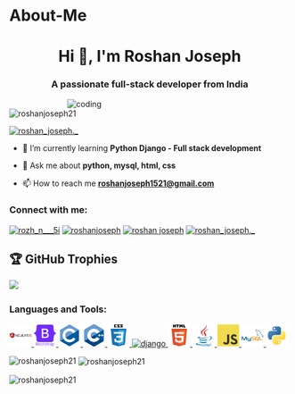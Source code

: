 # About-Me
<h1 align="center">Hi 👋, I'm Roshan Joseph</h1>
<h3 align="center">A passionate full-stack developer from India</h3>
<img align="right" alt="coding" width="400" src="https://cdn.dribbble.com/users/1162077/screenshots/3848914/programmer.gif">

<p align="left"> <img src="https://komarev.com/ghpvc/?username=roshanjoseph21&label=Profile%20views&color=0e75b6&style=flat" alt="roshanjoseph21" /> </p>

<p align="left"> <a href="https://instagram.com/roshan_joseph._" target="blank"><img src="https://img.shields.io/twitter/follow/roshan_joseph._?logo=instagram&style=for-the-badge" alt="roshan_joseph._" /></a> </p>

- 🌱 I’m currently learning **Python Django - Full stack development**

- 💬 Ask me about **python, mysql, html, css**

- 📫 How to reach me **roshanjoseph1521@gmail.com**

<h3 align="left">Connect with me:</h3>
<p align="left">
<a href="https://twitter.com/roshan_joseph._" target="blank"><img align="center" src="https://raw.githubusercontent.com/rahuldkjain/github-profile-readme-generator/master/src/images/icons/Social/twitter.svg" alt="rozh_n___5i" height="30" width="40" /></a>
<a href="https://linkedin.com/in/roshanjoseph" target="blank"><img align="center" src="https://raw.githubusercontent.com/rahuldkjain/github-profile-readme-generator/master/src/images/icons/Social/linked-in-alt.svg" alt="roshanjoseph" height="30" width="40" /></a>
<a href="https://fb.com/roshan joseph" target="blank"><img align="center" src="https://raw.githubusercontent.com/rahuldkjain/github-profile-readme-generator/master/src/images/icons/Social/facebook.svg" alt="roshan joseph" height="30" width="40" /></a>
<a href="https://instagram.com/roshan_joseph._" target="blank"><img align="center" src="https://raw.githubusercontent.com/rahuldkjain/github-profile-readme-generator/master/src/images/icons/Social/instagram.svg" alt="roshan_joseph._" height="30" width="40" /></a>
</p>

## 🏆 GitHub Trophies
![](https://github-profile-trophy.vercel.app/?username=roshanjoseph21&theme=onedark&no-frame=true&no-bg=true&margin-w=4)

<h3 align="left">Languages and Tools:</h3>
<p align="left"> <a href="https://angular.io" target="_blank" rel="noreferrer"> <img src="https://raw.githubusercontent.com/devicons/devicon/master/icons/angularjs/angularjs-original-wordmark.svg" alt="angularjs" width="40" height="40"/> </a> <a href="https://getbootstrap.com" target="_blank" rel="noreferrer"> <img src="https://raw.githubusercontent.com/devicons/devicon/master/icons/bootstrap/bootstrap-plain-wordmark.svg" alt="bootstrap" width="40" height="40"/> </a> <a href="https://www.cprogramming.com/" target="_blank" rel="noreferrer"> <img src="https://raw.githubusercontent.com/devicons/devicon/master/icons/c/c-original.svg" alt="c" width="40" height="40"/> </a> <a href="https://www.w3schools.com/cpp/" target="_blank" rel="noreferrer"> <img src="https://raw.githubusercontent.com/devicons/devicon/master/icons/cplusplus/cplusplus-original.svg" alt="cplusplus" width="40" height="40"/> </a> <a href="https://www.w3schools.com/css/" target="_blank" rel="noreferrer"> <img src="https://raw.githubusercontent.com/devicons/devicon/master/icons/css3/css3-original-wordmark.svg" alt="css3" width="40" height="40"/> </a> <a href="https://www.djangoproject.com/" target="_blank" rel="noreferrer"> <img src="https://cdn.worldvectorlogo.com/logos/django.svg" alt="django" width="40" height="40"/> </a> <a href="https://www.w3.org/html/" target="_blank" rel="noreferrer"> <img src="https://raw.githubusercontent.com/devicons/devicon/master/icons/html5/html5-original-wordmark.svg" alt="html5" width="40" height="40"/> </a> <a href="https://www.java.com" target="_blank" rel="noreferrer"> <img src="https://raw.githubusercontent.com/devicons/devicon/master/icons/java/java-original.svg" alt="java" width="40" height="40"/> </a> <a href="https://developer.mozilla.org/en-US/docs/Web/JavaScript" target="_blank" rel="noreferrer"> <img src="https://raw.githubusercontent.com/devicons/devicon/master/icons/javascript/javascript-original.svg" alt="javascript" width="40" height="40"/> </a> <a href="https://www.mysql.com/" target="_blank" rel="noreferrer"> <img src="https://raw.githubusercontent.com/devicons/devicon/master/icons/mysql/mysql-original-wordmark.svg" alt="mysql" width="40" height="40"/> </a> <a href="https://www.python.org" target="_blank" rel="noreferrer"> <img src="https://raw.githubusercontent.com/devicons/devicon/master/icons/python/python-original.svg" alt="python" width="40" height="40"/> </a> </p>

<p><img align="left" src="https://github-readme-stats.vercel.app/api/top-langs?username=roshanjoseph21&show_icons=true&locale=en&layout=compact" alt="roshanjoseph21" /></p>

<p>&nbsp;<img align="center" src="https://github-readme-stats.vercel.app/api?username=roshanjoseph21&show_icons=true&locale=en" alt="roshanjoseph21" /></p>

<p><img align="center" src="https://github-readme-streak-stats.herokuapp.com/?user=roshanjoseph21&" alt="roshanjoseph21" /></p>
